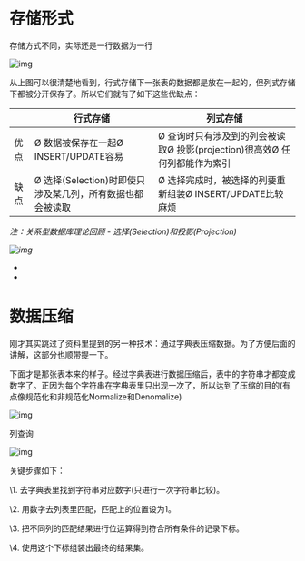 # 存储形式

存储方式不同，实际还是一行数据为一行

![img](https://img-blog.csdn.net/20141115094556515?watermark/2/text/aHR0cDovL2Jsb2cuY3Nkbi5uZXQvZGNfNzI2/font/5a6L5L2T/fontsize/400/fill/I0JBQkFCMA==/dissolve/70/gravity/Center)

从上图可以很清楚地看到，行式存储下一张表的数据都是放在一起的，但列式存储下都被分开保存了。所以它们就有了如下这些优缺点：

|      | 行式存储                                                  | 列式存储                                                     |
| ---- | --------------------------------------------------------- | ------------------------------------------------------------ |
| 优点 | Ø 数据被保存在一起Ø INSERT/UPDATE容易                     | Ø 查询时只有涉及到的列会被读取Ø 投影(projection)很高效Ø 任何列都能作为索引 |
| 缺点 | Ø 选择(Selection)时即使只涉及某几列，所有数据也都会被读取 | Ø 选择完成时，被选择的列要重新组装Ø INSERT/UPDATE比较麻烦    |

*注：关系型数据库理论回顾 - 选择(Selection)和投影(Projection)*

*![img](https://img-blog.csdn.net/20141115094806194?watermark/2/text/aHR0cDovL2Jsb2cuY3Nkbi5uZXQvZGNfNzI2/font/5a6L5L2T/fontsize/400/fill/I0JBQkFCMA==/dissolve/70/gravity/Center)*

*
*

# 数据压缩

刚才其实跳过了资料里提到的另一种技术：通过字典表压缩数据。为了方便后面的讲解，这部分也顺带提一下。

下面才是那张表本来的样子。经过字典表进行数据压缩后，表中的字符串才都变成数字了。正因为每个字符串在字典表里只出现一次了，所以达到了压缩的目的(有点像规范化和非规范化Normalize和Denomalize)

![img](https://img-blog.csdn.net/20141115094911562?watermark/2/text/aHR0cDovL2Jsb2cuY3Nkbi5uZXQvZGNfNzI2/font/5a6L5L2T/fontsize/400/fill/I0JBQkFCMA==/dissolve/70/gravity/Center)

列查询

![img](https://img-blog.csdn.net/20141115094934319?watermark/2/text/aHR0cDovL2Jsb2cuY3Nkbi5uZXQvZGNfNzI2/font/5a6L5L2T/fontsize/400/fill/I0JBQkFCMA==/dissolve/70/gravity/Center)

关键步骤如下：

\1.   去字典表里找到字符串对应数字(只进行一次字符串比较)。

\2.   用数字去列表里匹配，匹配上的位置设为1。

\3.   把不同列的匹配结果进行位运算得到符合所有条件的记录下标。

\4.   使用这个下标组装出最终的结果集。